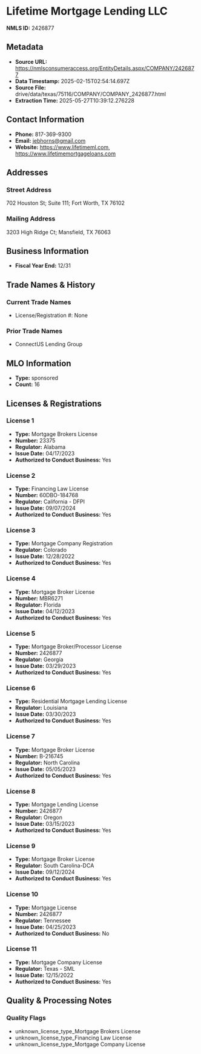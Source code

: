 # Lifetime Mortgage Lending LLC

**NMLS ID:** 2426877

## Metadata
- **Source URL:** https://nmlsconsumeraccess.org/EntityDetails.aspx/COMPANY/2426877
- **Data Timestamp:** 2025-02-15T02:54:14.697Z
- **Source File:** drive/data/texas/75116/COMPANY/COMPANY_2426877.html
- **Extraction Time:** 2025-05-27T10:39:12.276228

## Contact Information
- **Phone:** 817-369-9300
- **Email:** jebhorns@gmail.com
- **Website:** https://www.lifetimeml.com, https://www.lifetimemortgageloans.com

## Addresses
### Street Address
702 Houston St; Suite 111; Fort Worth, TX 76102

### Mailing Address
3203 High Ridge Ct; Mansfield, TX 76063

## Business Information
- **Fiscal Year End:** 12/31

## Trade Names & History
### Current Trade Names
- License/Registration #: None

### Prior Trade Names
- ConnectUS Lending Group

## MLO Information
- **Type:** sponsored
- **Count:** 16

## Licenses & Registrations

### License 1
- **Type:** Mortgage Brokers License
- **Number:** 23375
- **Regulator:** Alabama
- **Issue Date:** 04/17/2023
- **Authorized to Conduct Business:** Yes

### License 2
- **Type:** Financing Law License
- **Number:** 60DBO-184768
- **Regulator:** California - DFPI
- **Issue Date:** 09/07/2024
- **Authorized to Conduct Business:** Yes

### License 3
- **Type:** Mortgage Company Registration
- **Regulator:** Colorado
- **Issue Date:** 12/28/2022
- **Authorized to Conduct Business:** Yes

### License 4
- **Type:** Mortgage Broker License
- **Number:** MBR6271
- **Regulator:** Florida
- **Issue Date:** 04/12/2023
- **Authorized to Conduct Business:** Yes

### License 5
- **Type:** Mortgage Broker/Processor License
- **Number:** 2426877
- **Regulator:** Georgia
- **Issue Date:** 03/29/2023
- **Authorized to Conduct Business:** Yes

### License 6
- **Type:** Residential Mortgage Lending License
- **Regulator:** Louisiana
- **Issue Date:** 03/30/2023
- **Authorized to Conduct Business:** Yes

### License 7
- **Type:** Mortgage Broker License
- **Number:** B-216745
- **Regulator:** North Carolina
- **Issue Date:** 05/05/2023
- **Authorized to Conduct Business:** Yes

### License 8
- **Type:** Mortgage Lending License
- **Number:** 2426877
- **Regulator:** Oregon
- **Issue Date:** 03/15/2023
- **Authorized to Conduct Business:** Yes

### License 9
- **Type:** Mortgage Broker License
- **Regulator:** South Carolina-DCA
- **Issue Date:** 09/12/2024
- **Authorized to Conduct Business:** Yes

### License 10
- **Type:** Mortgage License
- **Number:** 2426877
- **Regulator:** Tennessee
- **Issue Date:** 04/25/2023
- **Authorized to Conduct Business:** No

### License 11
- **Type:** Mortgage Company License
- **Regulator:** Texas - SML
- **Issue Date:** 12/15/2022
- **Authorized to Conduct Business:** Yes

## Quality & Processing Notes
### Quality Flags
- unknown_license_type_Mortgage Brokers License
- unknown_license_type_Financing Law License
- unknown_license_type_Mortgage Company License
